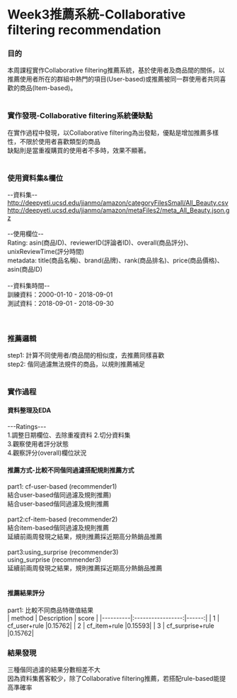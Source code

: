# Week3推薦系統-Collaborative filtering recommendation<br>
### 目的<br>
本周課程實作Collaborative filtering推薦系統，基於使用者及商品間的關係，以推薦使用者所在的群組中熱門的項目(User-based)或推薦被同一群使用者共同喜歡的商品(Item-based)。<br>
<br>
### 實作發現-Collaborative filtering系統優缺點<br>
在實作過程中發現，以Collaborative filtering為出發點，優點是增加推薦多樣性，不限於使用者喜歡類型的商品<br>
缺點則是當重複購買的使用者不多時，效果不顯著。<br>
<br>
### 使用資料集&欄位<br>
--資料集--<br>
http://deepyeti.ucsd.edu/jianmo/amazon/categoryFilesSmall/All_Beauty.csv<br>
http://deepyeti.ucsd.edu/jianmo/amazon/metaFiles2/meta_All_Beauty.json.gz<br>
<br>
--使用欄位--<br>
Rating: asin(商品ID)、reviewerID(評論者ID)、overall(商品評分)、unixReviewTime(評分時間)<br>
metadata: title(商品名稱)、brand(品牌)、rank(商品排名)、price(商品價格)、asin(商品ID)<br>
<br>
--資料集時間--<br>
訓練資料：2000-01-10 - 2018-09-01<br>
測試資料：2018-09-01 - 2018-09-30<br>
<br>
<br>
### 推薦邏輯<br>
step1: 計算不同使用者/商品間的相似度，去推薦同樣喜歡<br>
step2: 偕同過濾無法規件的商品，以規則推薦補足<br>
<br>
### 實作過程<br>
#### 資料整理及EDA<br>
---Ratings---<br>
1.調整日期欄位、去除重複資料
2.切分資料集<br>
3.觀察使用者評分狀態<br>
4.觀察評分(overall)欄位狀況<br>

#### 推薦方式-比較不同偕同過濾搭配規則推薦方式<br>
part1: cf-user-based (recommender1)<br>
結合user-based偕同過濾及規則推薦)<br>
結合user-based偕同過濾及規則推薦<br>
<br>
part2:cf-item-based (recommender2) <br>
結合item-based偕同過濾及規則推薦<br>
延續前兩周發現之結果，規則推薦採近期高分熱銷品推薦<br>
<br>
part3:using_surprise (recommender3) <br>
using_surprise (recommender3)<br>
延續前兩周發現之結果，規則推薦採近期高分熱銷品推薦<br>
<br>
#### 推薦結果評分<br>
part1: 比較不同商品特徵值結果<br>
| method   |  Description      | score |
|----------|:-----------------:|------:|
|     1    |    cf_user+rule   |0.15762|
|     2    |    cf_item+rule   |0.15593|
|     3    |  cf_surprise+rule |0.15762|
<br>
### 結果發現<br>
三種偕同過濾的結果分數相差不大<br>
因為資料集舊客較少，除了Collaborative filtering推薦，若搭配rule-based能提高準確率<br>

